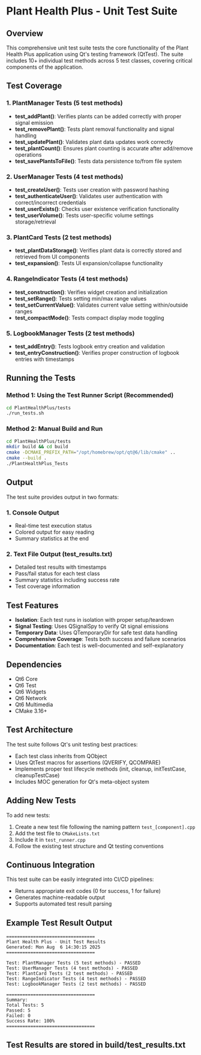 # Plant Health Plus - Unit Test Suite

## Overview

This comprehensive unit test suite tests the core functionality of the Plant Health Plus application using Qt's testing framework (QtTest). The suite includes 10+ individual test methods across 5 test classes, covering critical components of the application.

## Test Coverage

### 1. PlantManager Tests (5 test methods)
- **test_addPlant()**: Verifies plants can be added correctly with proper signal emission
- **test_removePlant()**: Tests plant removal functionality and signal handling
- **test_updatePlant()**: Validates plant data updates work correctly
- **test_plantCount()**: Ensures plant counting is accurate after add/remove operations
- **test_savePlantsToFile()**: Tests data persistence to/from file system

### 2. UserManager Tests (4 test methods)
- **test_createUser()**: Tests user creation with password hashing
- **test_authenticateUser()**: Validates user authentication with correct/incorrect credentials
- **test_userExists()**: Checks user existence verification functionality
- **test_userVolume()**: Tests user-specific volume settings storage/retrieval

### 3. PlantCard Tests (2 test methods)
- **test_plantDataStorage()**: Verifies plant data is correctly stored and retrieved from UI components
- **test_expansion()**: Tests UI expansion/collapse functionality

### 4. RangeIndicator Tests (4 test methods)
- **test_construction()**: Verifies widget creation and initialization
- **test_setRange()**: Tests setting min/max range values
- **test_setCurrentValue()**: Validates current value setting within/outside ranges
- **test_compactMode()**: Tests compact display mode toggling

### 5. LogbookManager Tests (2 test methods)
- **test_addEntry()**: Tests logbook entry creation and validation
- **test_entryConstruction()**: Verifies proper construction of logbook entries with timestamps

## Running the Tests

### Method 1: Using the Test Runner Script (Recommended)
```bash
cd PlantHealthPlus/tests
./run_tests.sh
```

### Method 2: Manual Build and Run
```bash
cd PlantHealthPlus/tests
mkdir build && cd build
cmake -DCMAKE_PREFIX_PATH="/opt/homebrew/opt/qt@6/lib/cmake" ..
cmake --build .
./PlantHealthPlus_Tests
```

## Output

The test suite provides output in two formats:

### 1. Console Output
- Real-time test execution status
- Colored output for easy reading
- Summary statistics at the end

### 2. Text File Output (test_results.txt)
- Detailed test results with timestamps
- Pass/fail status for each test class
- Summary statistics including success rate
- Test coverage information

## Test Features

- **Isolation**: Each test runs in isolation with proper setup/teardown
- **Signal Testing**: Uses QSignalSpy to verify Qt signal emissions
- **Temporary Data**: Uses QTemporaryDir for safe test data handling
- **Comprehensive Coverage**: Tests both success and failure scenarios
- **Documentation**: Each test is well-documented and self-explanatory

## Dependencies

- Qt6 Core
- Qt6 Test
- Qt6 Widgets
- Qt6 Network
- Qt6 Multimedia
- CMake 3.16+

## Test Architecture

The test suite follows Qt's unit testing best practices:
- Each test class inherits from QObject
- Uses QtTest macros for assertions (QVERIFY, QCOMPARE)
- Implements proper test lifecycle methods (init, cleanup, initTestCase, cleanupTestCase)
- Includes MOC generation for Qt's meta-object system

## Adding New Tests

To add new tests:
1. Create a new test file following the naming pattern `test_[component].cpp`
2. Add the test file to `CMakeLists.txt`
3. Include it in `test_runner.cpp`
4. Follow the existing test structure and Qt testing conventions

## Continuous Integration

This test suite can be easily integrated into CI/CD pipelines:
- Returns appropriate exit codes (0 for success, 1 for failure)
- Generates machine-readable output
- Supports automated test result parsing

## Example Test Result Output

```
=================================
Plant Health Plus - Unit Test Results
Generated: Mon Aug  6 14:30:15 2025
=================================

Test: PlantManager Tests (5 test methods) - PASSED
Test: UserManager Tests (4 test methods) - PASSED
Test: PlantCard Tests (2 test methods) - PASSED
Test: RangeIndicator Tests (4 test methods) - PASSED
Test: LogbookManager Tests (2 test methods) - PASSED

=================================
Summary:
Total Tests: 5
Passed: 5
Failed: 0
Success Rate: 100%
=================================
```

## Test Results are stored in build/test_results.txt